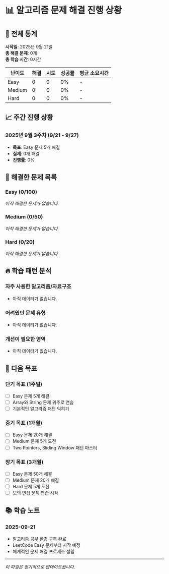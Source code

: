 # 📊 알고리즘 문제 해결 진행 상황

## 🎯 전체 통계

**시작일**: 2025년 9월 21일  
**총 해결 문제**: 0개  
**총 학습 시간**: 0시간  

| 난이도 | 해결 | 시도 | 성공률 | 평균 소요시간 |
|--------|------|------|--------|---------------|
| Easy   | 0    | 0    | 0%     | -             |
| Medium | 0    | 0    | 0%     | -             |
| Hard   | 0    | 0    | 0%     | -             |

## 📈 주간 진행 상황

### 2025년 9월 3주차 (9/21 - 9/27)
- **목표**: Easy 문제 5개 해결
- **실제**: 0개 해결
- **진행률**: 0%

## 📝 해결한 문제 목록

### Easy (0/100)
*아직 해결한 문제가 없습니다.*

### Medium (0/50)  
*아직 해결한 문제가 없습니다.*

### Hard (0/20)
*아직 해결한 문제가 없습니다.*

## 🔥 학습 패턴 분석

### 자주 사용한 알고리즘/자료구조
- 아직 데이터가 없습니다.

### 어려웠던 문제 유형
- 아직 데이터가 없습니다.

### 개선이 필요한 영역
- 아직 데이터가 없습니다.

## 🎯 다음 목표

### 단기 목표 (1주일)
- [ ] Easy 문제 5개 해결
- [ ] Array와 String 문제 위주로 연습
- [ ] 기본적인 알고리즘 패턴 익히기

### 중기 목표 (1개월)
- [ ] Easy 문제 20개 해결
- [ ] Medium 문제 5개 도전
- [ ] Two Pointers, Sliding Window 패턴 마스터

### 장기 목표 (3개월)
- [ ] Easy 문제 50개 해결
- [ ] Medium 문제 20개 해결
- [ ] Hard 문제 5개 도전
- [ ] 모의 면접 문제 연습 시작

## 📚 학습 노트

### 2025-09-21
- 알고리즘 공부 환경 구축 완료
- LeetCode Easy 문제부터 시작 예정
- 체계적인 문제 해결 프로세스 설립

---

*이 파일은 정기적으로 업데이트됩니다.*

